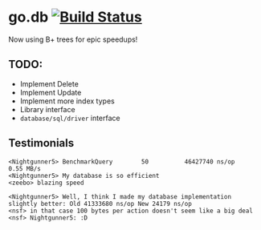 go.db [![Build Status](https://secure.travis-ci.org/Nightgunner5/go.db.png?branch=master)](http://travis-ci.org/Nightgunner5/go.db)
=====

Now using B+ trees for epic speedups!


TODO:
-----

- Implement Delete
- Implement Update
- Implement more index types
- Library interface
- `database/sql/driver` interface

Testimonials
------------

    <Nightgunner5> BenchmarkQuery        50          46427740 ns/op           0.55 MB/s
    <Nightgunner5> My database is so efficient
    <zeebo> blazing speed

    <Nightgunner5> Well, I think I made my database implementation slightly better: Old 41333680 ns/op New 24179 ns/op
    <nsf> in that case 100 bytes per action doesn't seem like a big deal
    <nsf> Nightgunner5: :D

